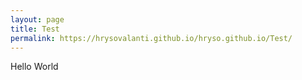 ```yaml
---
layout: page
title: Test
permalink: https://hrysovalanti.github.io/hryso.github.io/Test/
---
```

Hello World
